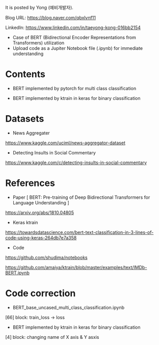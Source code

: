 
It is posted by Yong (예비개발자).

Blog URL: https://blog.naver.com/qbxlvnf11

LinkedIn: https://www.linkedin.com/in/taeyong-kong-016bb2154


- Case of BERT (Bidirectional Encoder Representations from Transformers) utilization
- Upload code as a Jupiter Notebook file (.ipynb) for immediate understanding


Contents
=============

- BERT implemented by pytorch for multi class classification

- BERT implemented by ktrain in keras for binary classification

Datasets
=============

- News Aggregater

https://www.kaggle.com/uciml/news-aggregator-dataset

- Detecting Insults in Social Commentary

https://www.kaggle.com/c/detecting-insults-in-social-commentary

References
=============

- Paper [ BERT: Pre-training of Deep Bidirectional Transformers for Language Understanding ]

https://arxiv.org/abs/1810.04805

- Keras ktrain

https://towardsdatascience.com/bert-text-classification-in-3-lines-of-code-using-keras-264db7e7a358

- Code

https://github.com/shudima/notebooks

https://github.com/amaiya/ktrain/blob/master/examples/text/IMDb-BERT.ipynb

Code correction
=============

- BERT_base_uncased_multi_class_classification.ipynb

[66] block: train_loss -> loss

- BERT implemented by ktrain in keras for binary classification

[4] block: changing name of X axis & Y asxis
